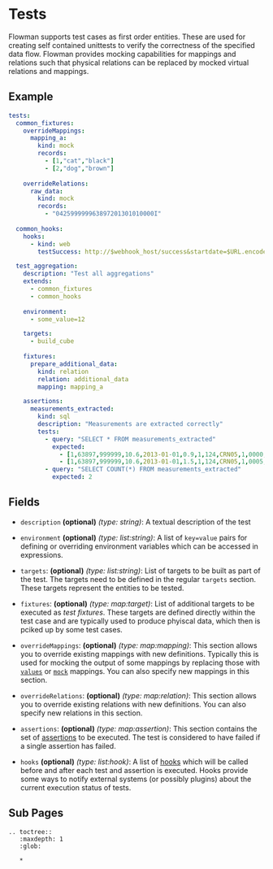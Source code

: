 # Tests

Flowman supports test cases as first order entities. These are used for creating self contained unittests to verify
the correctness of the specified data flow. Flowman provides mocking capabilities for mappings and relations such that
physical relations can be replaced by mocked virtual relations and mappings.

## Example
```yaml
tests:
  common_fixtures:
    overrideMappings:
      mapping_a:
        kind: mock
        records:
          - [1,"cat","black"]
          - [2,"dog","brown"]
            
    overrideRelations:
      raw_data:
        kind: mock
        records:
          - "042599999963897201301010000I"
            
  common_hooks:
    hooks:
      - kind: web
        testSuccess: http://$webhook_host/success&startdate=$URL.encode($start_ts)&enddate=$URL.encode($end_ts)&period=$processing_duration&force=$force

  test_aggregation:
    description: "Test all aggregations"
    extends:
      - common_fixtures
      - common_hooks
        
    environment:
      - some_value=12  

    targets:
      - build_cube
      
    fixtures:
      prepare_additional_data:
        kind: relation
        relation: additional_data
        mapping: mapping_a

    assertions:
      measurements_extracted:
        kind: sql
        description: "Measurements are extracted correctly"
        tests:
          - query: "SELECT * FROM measurements_extracted"
            expected:
              - [1,63897,999999,10.6,2013-01-01,0.9,1,124,CRN05,1,0000,H]
              - [1,63897,999999,10.6,2013-01-01,1.5,1,124,CRN05,1,0005,H]
          - query: "SELECT COUNT(*) FROM measurements_extracted"
            expected: 2
```

## Fields
* `description` **(optional)** *(type: string)*:
  A textual description of the test

* `environment` **(optional)** *(type: list:string)*:
  A list of `key=value` pairs for defining or overriding environment variables which can be accessed in expressions.

* `targets`: **(optional)** *(type: list:string)*:
  List of targets to be built as part of the test. The targets need to be defined in the regular `targets` section.
  These targets represent the entities to be tested.

* `fixtures`: **(optional)** *(type: map:target)*:
  List of additional targets to be executed as *test fixtures*. These targets are defined directly within the test case
  and are typically used to produce phyiscal data, which then is pciked up by some test cases.
  
* `overrideMappings`: **(optional)** *(type: map:mapping)*:
  This section allows you to override existing mappings with new definitions. Typically this is used for mocking the
  output of some mappings by replacing those with [`values`](../mapping/values.md) or [`mock`](../mapping/mock.md) 
  mappings. You can also specify new mappings in this section.
  
* `overrideRelations`: **(optional)** *(type: map:relation)*:
  This section allows you to override existing relations with new definitions. You can also specify new relations in 
  this section.
  
* `assertions`: **(optional)** *(type: map:assertion)*:
  This section contains the set of [assertions](../assertion/index.md) to be executed. The test is considered to have
  failed if a single assertion has failed.

* `hooks` **(optional)** *(type: list:hook)*:
  A list of [hooks](../hooks/index.md) which will be called before and after each test and assertion is executed. Hooks 
  provide some ways to notify external systems (or possibly plugins) about the current execution status of tests.


## Sub Pages
```eval_rst
.. toctree::
   :maxdepth: 1
   :glob:

   *
```
